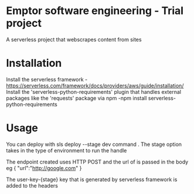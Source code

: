# Emptor software engineering - Trial project
A serverless project that webscrapes content from sites

# Installation
Install the serverless framework - https://serverless.com/framework/docs/providers/aws/guide/installation/
Install the 'serverless-python-requirements' plugin that handles external packages like the 'requests' package via npm
-npm install serverless-python-requirements

# Usage
You can deploy with sls deploy --stage dev command . The stage option takes in the type of environment
to run the handle

The endpoint created uses HTTP POST and the url of is passed in the body eg 
{
  "url":"http://google.com"
}

The user-key-{stage} key that is generated by serverless framework is added to the headers


